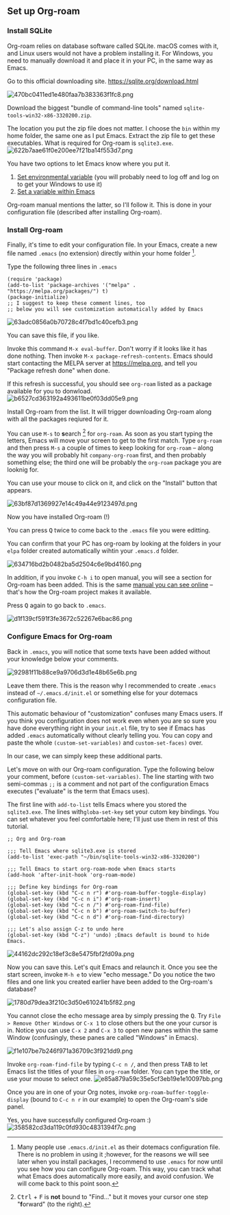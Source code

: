 ## Set up Org-roam

### Install SQLite
Org-roam relies on database software called SQLite. macOS comes with it, and Linux users would not have a problem installing it. For Windows, you need to manually download it and place it in your PC, in the same way as Emacs.

Go to this official downloading site.
https://sqlite.org/download.html

![470bc0411ed1e480faa7b383363f1fc8.png](images\470bc0411ed1e480faa7b383363f1fc8.png)

Download the biggest "bundle of command-line tools" named `sqlite-tools-win32-x86-3320200.zip`. 

The location you put the zip file does not matter. I choose the `bin` within my home folder, the same one as I put Emacs. Extract the zip file to get these executables. What is required for Org-roam is `sqlite3.exe`.
![622b7aae61f0e200ee7f21ba14f553d7.png](images\622b7aae61f0e200ee7f21ba14f553d7.png)


You have two options to let Emacs know where you put it.

1. [Set environmental variable](https://www.opentechguides.com/how-to/article/windows-10/113/windows-10-set-path.html) (you will probably need to log off and log on to get your Windows to use it)
2. [Set a variable within Emacs](https://org-roam.github.io/org-roam/manual/Post_002dInstallation-Tasks)

Org-roam manual mentions the latter, so I'll follow it. This is done in your configuration file (described after installing Org-roam).

### Install Org-roam

Finally, it's time to edit your configuration file. In your Emacs, create a new file named `.emacs` (no extension) directly within your home folder [^1].


[^1]:  Many people use `.emacs.d/init.el` as their dotemacs configuration file. There is no problem in using it ;however, for the reasons we will see later when you install packages, I recommend to use `.emacs` for now until you see how you can configure Org-roam. This way, you can track what what Emacs does automatically more easily, and avoid confusion. We will come back to this point soon.

Type the following three lines in `.emacs`

```
(require 'package)
(add-to-list 'package-archives '("melpa" . "https://melpa.org/packages/") t)
(package-initialize)
;; I suggest to keep these comment lines, too
;; below you will see customization automatically added by Emacs
```

![63adc0856a0b70728c4f7bd1c40cefb3.png](images\63adc0856a0b70728c4f7bd1c40cefb3.png)


You can save this file, if you like. 

Invoke this command `M-x eval-buffer`. Don't worry if it looks like it has done nothing.
Then invoke `M-x package-refresh-contents`.  Emacs should start contacting the MELPA server at https://melpa.org, and tell you "Package refresh done" when done. 

If this refresh is successful, you should see `org-roam` listed as a package available for you to donwload.
![b6527cd363192a493611be0f03dd05e9.png](images\b6527cd363192a493611be0f03dd05e9.png)

Install Org-roam from the list. It will trigger downloading Org-roam along with all the packages reqiured for it. 

You can use `M-s` to **s**earch [^2] for `org-roam`. As soon as you start typing the letters, Emacs will move your screen to get to the first match. Type `org-roam` and then press `M-s` a couple of times to keep looking for `org-roam` – along the way you will probably hit `company-org-roam` first, and then probably something else; the third one will be probably the `org-roam` package you are looknig for.

You can use your mouse to click on it, and click on the "Install" button that appears.

[^2]: <kbd>Ctrl</kbd> + <kbd>F</kbd> is **not** bound to "Find…" but it moves your cursor one step "**f**orward" (to the right).

![63bf87d1369927e14c49a44e9123497d.png](images\63bf87d1369927e14c49a44e9123497d.png)

Now you have installed Org-roam (!)

You can press <kbd>Q</kbd> twice to come back to the `.emacs` file you were editting.

You can confirm that your PC has org-roam by looking at the folders in your `elpa` folder created automatically wihtin your `.emacs.d` folder.

![634716bd2b0482ba5d2504c6e9bd4160.png](images\634716bd2b0482ba5d2504c6e9bd4160.png)

In addition, if you invoke `C-h i` to open manual, you will see a section for Org-roam has been added. This is the same [manual you can see online](https://org-roam.github.io/org-roam/manual/) – that's how the Org-roam project makes it available.  

Press <kbd>Q</kbd> again to go back to `.emacs`.

![d1f139cf591f3fe3672c52267e6bac86.png](images\d1f139cf591f3fe3672c52267e6bac86.png)

### Configure Emacs for Org-roam

Back in `.emacs`, you will notice that some texts have been added without your knowledge below your comments.

![92981f11b88ce9a9706d3d1e48b65e6b.png](images\92981f11b88ce9a9706d3d1e48b65e6b.png)

Leave them there. This is the reason why I recommended to create `.emacs` instead of `~/.emacs.d/init.el` or something else for your dotemacs configuration file. 

This automatic behaviour of "customization" confuses many Emacs users. If you think you configuration does not work even when you are so sure you have done everything right in your `init.el` file, try to see if Emacs has added `.emacs` automatically without clearly telling you. You can copy and paste the whole `(custom-set-variables)` and `custom-set-faces)` over. 

In our case, we can simply keep these additional parts.

Let's move on with our Org-roam configuration. Type the following below your comment, before `(custom-set-variables)`.  The line starting with two semi-commas `;;` is a comment and not part of the configuration Emacs executes ("evaluate" is the term that Emacs uses).

The first line with `add-to-list` tells Emacs where you stored the `sqlite3.exe`.  The lines with`globa-set-key` set your cutom key bindings. You can set whatever you feel comfortable here; I'll just use them in rest of this tutorial. 

```
;; Org and Org-roam

;;; Tell Emacs where sqlite3.exe is stored
(add-to-list 'exec-path "~/bin/sqlite-tools-win32-x86-3320200")

;;; Tell Emacs to start org-roam-mode when Emacs starts
(add-hook 'after-init-hook 'org-roam-mode)

;;; Define key bindings for Org-roam
(global-set-key (kbd "C-c n r") #'org-roam-buffer-toggle-display)
(global-set-key (kbd "C-c n i") #'org-roam-insert)
(global-set-key (kbd "C-c n /") #'org-roam-find-file)
(global-set-key (kbd "C-c n b") #'org-roam-switch-to-buffer)
(global-set-key (kbd "C-c n d") #'org-roam-find-directory)

;;; Let's also assign C-z to undo here
(global-set-key (kbd "C-z") 'undo) ;Emacs default is bound to hide Emacs.

```

![44162dc292c18ef3c8e5475fbf2fd09a.png](images\44162dc292c18ef3c8e5475fbf2fd09a.png)

Now you can save this. Let's quit Emacs and relaunch it. Once you see the start screen, invoke `M-h e` to view "echo message." Do you notice the two files and one link you created earlier have been added to the Org-roam's database?

![1780d79dea3f210c3d50e610241b5f82.png](images/1780d79dea3f210c3d50e610241b5f82.png)

You cannot close the echo message area by simply pressing the <kbd>Q</kbd>.  Try `File > Remove Other Windows` or `C-x 1` to close others but the one your cursor is in. Notice you can use `C-x 2` and `C-x 3` to open new panes within the same Window (confusingly, these panes are called "Windows" in Emacs).

![f1e107be7b246f971a36709c3f921dd9.png](images\f1e107be7b246f971a36709c3f921dd9.png)

Invoke `org-roam-find-file` by typing `C-c n /`, and then press <kbd>TAB</kbd> to let Emacs list the titles of your files in `org-roam` folder. You can type the title, or use your mouse to select one.
![e85a879a59c35e5cf3eb19e1e10097bb.png](images\e85a879a59c35e5cf3eb19e1e10097bb.png)

Once you are in one of your Org notes, invoke `org-roam-buffer-toggle-display` (bound to `C-c n r` in our example) to open the Org-roam's side panel. 

Yes, you have successfully configured Org-roam :)
![358582cd3da119c0fd930c4831394f7c.png](images\358582cd3da119c0fd930c4831394f7c.png)
